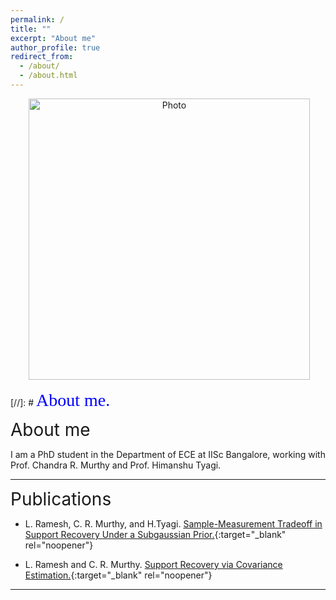 ```yaml
---
permalink: /
title: ""
excerpt: "About me"
author_profile: true
redirect_from: 
  - /about/
  - /about.html
---
```


<p align="center">
  <img src="https://lekshmi-ramesh.github.io/files/lr_img.jpg?raw=true" alt="Photo" style="width: 450px;"/> 
</p>

[//]: # <span style="color:blue; font-family:Georgia; font-size:2em;">About me.</span>

<span style="font-size:2em;">About me</span>

I am a PhD student in the Department of ECE at IISc Bangalore, working with Prof. Chandra R. Murthy and Prof. Himanshu Tyagi. 

---
<span style="font-size:2em;">Publications</span>

- L. Ramesh, C. R. Murthy, and H.Tyagi. [Sample-Measurement Tradeoff in Support Recovery Under a Subgaussian Prior.](https://ieeexplore.ieee.org/document/8849704){:target="_blank" rel="noopener"}

- L. Ramesh and C. R. Murthy. [Support Recovery via Covariance Estimation.](https://ieeexplore.ieee.org/document/8462509){:target="_blank" rel="noopener"}

---

